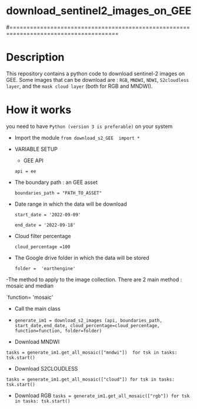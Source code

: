 # download_sentinel2_images_on_GEE
#======================================================================================

# Description

This repository contains a python code to download sentinel-2 images on GEE. Some images that can be download are :
 `RGB`, `MNDWI`, `NDWI`, `S2cloudless layer`, and the `mask cloud layer` (both for RGB and MNDWI).


# How it works

you need to have `Python (version 3 is preferable)` on your system

- Import the module
`from download_s2_GEE  import *`

- VARIABLE SETUP
  - GEE API

   `api = ee`
   
 - The boundary path : an GEE asset
   
   `boundaries_path = "PATH_TO_ASSET"`

 - Date range in which the data will be download
  
    `start_date = '2022-09-09'`

    `end_date = '2022-09-18'`

 -  Cloud filter percentage
   
    `cloud_percentage =100`
  
 - The Google drive folder in which the data will be stored
 
   `folder =  'earthengine'`

 -The method to apply to the image collection. There are 2 main method : mosaic and median

   `function= 'mosaic'
   
 - Call the main class
 - 
    `generate_im1 = download_s2_images (api, boundaries_path, start_date,end_date, cloud_percentage=cloud_percentage, function=function, folder=folder)`

-  Download MNDWI
  
  ` tasks = generate_im1.get_all_mosaic(["mndwi"]) 
    for tsk in tasks:
    tsk.start()
    `

- Download S2CLOUDLESS

`
tasks = generate_im1.get_all_mosaic(["cloud"])
for tsk in tasks:
    tsk.start()
    `

- Download RGB
  `
  tasks = generate_im1.get_all_mosaic(["rgb"])
  for tsk in tasks:
    tsk.start()
  `
